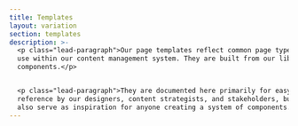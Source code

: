 ```yaml
---
title: Templates
layout: variation
section: templates
description: >-
  <p class="lead-paragraph">Our page templates reflect common page types that we
  use within our content management system. They are built from our library of
  components.</p>


  <p class="lead-paragraph">They are documented here primarily for easy
  reference by our designers, content strategists, and stakeholders, but they
  also serve as inspiration for anyone creating a system of components.</p>
---
```

